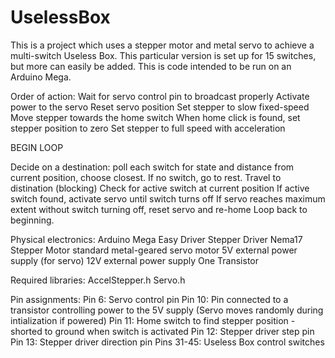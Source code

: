 # UselessBox

This is a project which uses a stepper motor and metal servo to achieve a multi-switch Useless Box.
This particular version is set up for 15 switches, but more can easily be added.
This is code intended to be run on an Arduino Mega.

Order of action:
  Wait for servo control pin to broadcast properly
  Activate power to the servo
  Reset servo position
  Set stepper to slow fixed-speed
  Move stepper towards the home switch
  When home click is found, set stepper position to zero
  Set stepper to full speed with acceleration
  
  BEGIN LOOP
  
  Decide on a destination: poll each switch for state and distance from current position, choose closest. If no switch, go to rest.
  Travel to distination (blocking)
  Check for active switch at current position
  If active switch found, activate servo until switch turns off
  If servo reaches maximum extent without switch turning off, reset servo and re-home
  Loop back to beginning.

Physical electronics:
  Arduino Mega
  Easy Driver Stepper Driver
  Nema17 Stepper Motor
  standard metal-geared servo motor
  5V external power supply (for servo)
  12V external power supply
  One Transistor

Required libraries:
  AccelStepper.h
  Servo.h
  
Pin assignments:
  Pin 6: Servo control pin
  Pin 10: Pin connected to a transistor controlling power to the 5V supply (Servo moves randomly during intialization if powered) 
  Pin 11: Home switch to find stepper position - shorted to ground when switch is activated
  Pin 12: Stepper driver step pin
  Pin 13: Stepper driver direction pin
  Pins 31-45: Useless Box control switches
